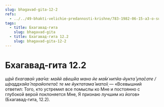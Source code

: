 ```yaml
---
slug: bhagavad-gita-12-2
refs:
  - ../../49-bhakti-velichie-predannosti-krishne/783-1982-06-15-a3-o-sudbe-gyani-v-gite-bhagavatam-i-chajtanya-charitamrite-proslavlenie-bhakti-v-gite.md
tags:
  - title: Бхагавад-гита
    slug: bhagavad-gita
  - title: Бхагавад-гита 12.2
    slug: bhagavad-gita-12-2
---
```


# Бхагавад-гита 12.2

*ш́рӣ бхагава̄н ува̄ча: майй а̄веш́йа мано йе ма̄м̇ нитйа-йукта̄ упа̄сате / ш́раддхайа̄ парайопета̄с те ме йуктатама̄ мата̄х̣* — «Всевышний ответил: Того, кто устремил все помыслы ко Мне и постоянно с глубокой верой поклоняется Мне, Я признаю лучшим из йогов» (Бхагавад-гита, 12.2).


